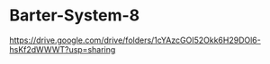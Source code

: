 # Barter-System-8
https://drive.google.com/drive/folders/1cYAzcGOI52Okk6H29DOl6-hsKf2dWWWT?usp=sharing
